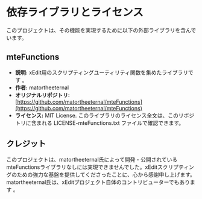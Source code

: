 # 依存ライブラリとライセンス

このプロジェクトは、その機能を実現するために以下の外部ライブラリを含んでいます。

## mteFunctions

- **説明:** xEdit用のスクリプティングユーティリティ関数を集めたライブラリです 。
- **作者:** matortheeternal
- **オリジナルリポジトリ:** [https://github.com/matortheeternal/mteFunctions](https://github.com/matortheeternal/mteFunctions)
- **ライセンス:** MIT License. このライブラリのライセンス全文は、このリポジトリに含まれる LICENSE-mteFunctions.txt ファイルで確認できます。

## クレジット

このプロジェクトは、matortheeternal氏によって開発・公開されているmteFunctionsライブラリなしには実現できませんでした。xEditスクリプティングのための強力な基盤を提供してくださったことに、心から感謝申し上げます。matortheeternal氏は、xEditプロジェクト自体のコントリビューターでもあります 。